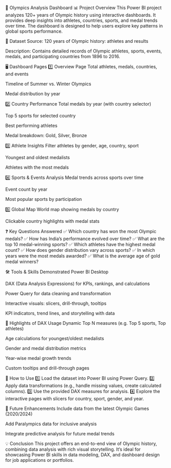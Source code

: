 🏅 Olympics Analysis Dashboard 
📊 Project Overview
This Power BI project analyzes 120+ years of Olympic history using interactive dashboards. It provides deep insights into athletes, countries, sports, and medal trends over time. The dashboard is designed to help users explore key patterns in global sports performance.

📁 Dataset
Source: 120 years of Olympic history: athletes and results

Description: Contains detailed records of Olympic athletes, sports, events, medals, and participating countries from 1896 to 2016.

🖥️ Dashboard Pages
1️⃣ Overview Page
Total athletes, medals, countries, and events

Timeline of Summer vs. Winter Olympics

Medal distribution by year

2️⃣ Country Performance
Total medals by year (with country selector)

Top 5 sports for selected country

Best performing athletes

Medal breakdown: Gold, Silver, Bronze

3️⃣ Athlete Insights
Filter athletes by gender, age, country, sport

Youngest and oldest medalists

Athletes with the most medals

4️⃣ Sports & Events Analysis
Medal trends across sports over time

Event count by year

Most popular sports by participation

5️⃣ Global Map
World map showing medals by country

Clickable country highlights with medal stats

❓ Key Questions Answered
✅ Which country has won the most Olympic medals?
✅ How has India’s performance evolved over time?
✅ What are the top 10 medal-winning sports?
✅ Which athletes have the highest medal count?
✅ How does gender distribution vary across sports?
✅ In which years were the most medals awarded?
✅ What is the average age of gold medal winners?

🛠️ Tools & Skills Demonstrated
Power BI Desktop

DAX (Data Analysis Expressions) for KPIs, rankings, and calculations

Power Query for data cleaning and transformation

Interactive visuals: slicers, drill-through, tooltips

KPI indicators, trend lines, and storytelling with data

🚀 Highlights of DAX Usage
Dynamic Top N measures (e.g. Top 5 sports, Top athletes)

Age calculations for youngest/oldest medalists

Gender and medal distribution metrics

Year-wise medal growth trends

Custom tooltips and drill-through pages

📂 How to Use
1️⃣ Load the dataset into Power BI using Power Query.
2️⃣ Apply data transformations (e.g., handle missing values, create calculated columns).
3️⃣ Use the provided DAX measures for analysis.
4️⃣ Explore the interactive pages with slicers for country, sport, gender, and year.

🎯 Future Enhancements
Include data from the latest Olympic Games (2020/2024)

Add Paralympics data for inclusive analysis

Integrate predictive analysis for future medal trends

💡 Conclusion
This project offers an end-to-end view of Olympic history, combining data analysis with rich visual storytelling. It’s ideal for showcasing Power BI skills in data modeling, DAX, and dashboard design for job applications or portfolios.
